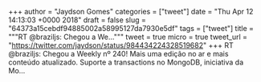 
+++
author = "Jaydson Gomes"
categories = ["tweet"]
date = "Thu Apr 12 14:13:03 +0000 2018"
draft = false
slug = "64373a15cebdf94885002a58995127da7930e5df"
tags = ["tweet"]
title = """RT @braziljs: Chegou a We..."""
tweet = true
micro = true
tweet_url = "https://twitter.com/jaydson/status/984434224328519682"
+++
RT @braziljs: Chegou a Weekly nº 240!
Mais uma edição no ar e mais conteúdo atualizado.
Suporte a transactions no MongoDB, iniciativa da Mo…
